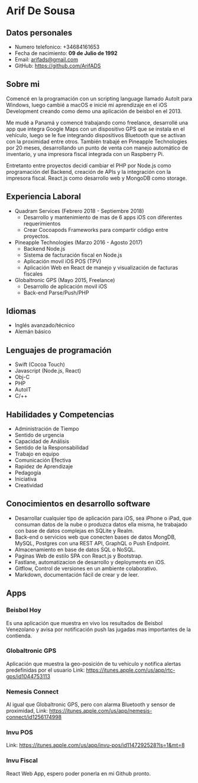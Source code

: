 # Arif De Sousa

## Datos personales
* Numero telefonico: +34684161653
* Fecha de nacimiento: **09 de Julio de 1992**
* Email: arifads@gmail.com
* GitHub: https://github.com/ArifADS

## Sobre mi
Comencé en la programación con un scripting language llamado AutoIt para Windows, luego cambié a macOS e inicié mi aprendizaje en el iOS Development creando como demo una aplicación de beisbol en el 2013.

Me mudé a Panamá y comencé trabajando como freelance, desarrollé una app que integra Google Maps con un dispositivo GPS que se instala en el vehículo, luego se le fue integrando dispositivos Bluetooth que se activan con la proximidad entre otros. También trabajé en Pineapple Technologies por 20 meses, desarrollando un punto de venta con manejo automático de inventario, y una impresora fiscal integrada con un Raspberry Pi.

Entretanto entre proyectos decidí cambiar el PHP por Node.js como programación del Backend, creación de APIs y la integración con la impresora fiscal. React.js como desarrollo web y MongoDB como storage.


## Experiencia Laboral
* Quadram Services (Febrero 2018 - Septiembre 2018)
	* Desarrollo y mantenimiento de mas de 6 apps iOS con diferentes requerimientos
	* Crear Cocoapods Frameworks para compartir código entre proyectos.
* Pineapple Technologies (Marzo 2016 - Agosto 2017)
	* Backend Node.js
	* Sistema de facturación fiscal en Node.js
	* Aplicación movil iOS POS (TPV)
	* Aplicación Web en React de manejo y visualización de facturas fiscales
* Globaltronic GPS (Mayo 2015, Freelance)
	* Desarrollo de aplicación movil iOS
	* Back-end Parse/Push/PHP

## Idiomas
* Inglés avanzado/técnico
* Alemán básico


## Lenguajes de programación
* Swift (Cocoa Touch)
* Javascript (Node.js, React)
* Obj-C
* PHP
* AutoIT
* C/++

## Habilidades y Competencias
* Administración de Tiempo
* Sentido de urgencia
* Capacidad de Análisis
* Sentido de la Responsabilidad
* Trabajo en equipo
* Comunicación Efectiva
* Rapidez de Aprendizaje
* Pedagogía
* Iniciativa
* Creatividad

## Conocimientos en desarrollo software

* Desarrollar cualquier tipo de aplicación para iOS, sea iPhone o iPad, que consuman datos de la nube o produzca datos ella misma, he trabajado con base de datos complejas en SQLite y Realm.
* Back-end o servicios web que conecten bases de datos MongDB, MySQL, Postgres con una REST API, GraphQL o Push Endpoint.
* Almacenamiento en base de datos SQL o NoSQL.
* Paginas Web de estilo SPA con React.js y Bootstrap.
* Fastlane, automatizacion de desarrollo y deployments en iOS.
* Gitflow, Control de versiones en un ambiente colaborativo.
* Markdown, documentación fácil de crear y de leer.



## Apps

### Beisbol Hoy
Es una aplicación que muestra en vivo los resultados de Beisbol Venezolano y avisa por notificación push las jugadas mas importantes de la contienda.

### Globaltronic GPS

Aplicación que muestra la geo-posición de tu vehículo y notifica alertas predefinidas por el usuario  Link: https://itunes.apple.com/us/app/rtc-gps/id1044753113

### Nemesis Connect
Al igual que Globaltronic GPS, pero con alarma Bluetooth y sensor de proximidad, Link: https://itunes.apple.com/us/app/nemesis-connect/id1256174998

### Invu POS
Link: https://itunes.apple.com/us/app/invu-pos/id1147292528?ls=1&mt=8

### Invu Fiscal
React Web App, espero poder ponerla en mi Github pronto.
